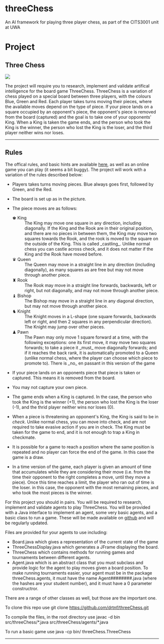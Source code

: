 # threeChess
An AI framework for playing three player chess, as part of the CITS3001 unit at UWA

# Project

## Three Chess

![](init.png)

The project will require you to research, implement and validate artifical intelligence for the board game ThreeChess. ThreeChess is a variation of chess played on a special board between three players, with the colours Blue, Green and Red. Each player takes turns moving their pieces, where the available moves depend on the type of piece. If your piece lands on a square occupied by an opponent's piece, the opponent's piece is removed from the board (captured) and the goal is to take one of your opponents' King. When a King is taken the game ends, and the person who took the King is the winner, the person who lost the King is the loser, and the third player neither wins nor loses.

* * *

## Rules

The offical rules, and basic hints are available [here](https://www.threechess.com/en/three-player-chess-rules-3.html), as well as an online game you can play (it seems a bit buggy). The project will work with a variation of the rules described below:

*   Players takes turns moving pieces. Blue always goes first, followed by Green, and the Red.
*   The board is set up as in the picture.
*   The piece moves are as follows:

    <dl>

    <dt>♚ King</dt>

    <dd>The King may move one square in any direction, including diagonally. If the King and the Rook are in their original position, and there are no pieces in between them, the King may move two squares towards the Rook, and the rook is moved to the square on the outside of the King. This is called _castling_. Unlike normal chess you can castle across check, and it does not matter if the King and the Rook have moved before.</dd>

    <dt>♛ Queen</dt>

    <dd>The Queen may move in a straight line in any direction (including diagonally), as many squares as are free but may not move through another piece.</dd>

    <dt>♜ Rook</dt>

    <dd>The Rook may move in a straight line forwards, backwards, left or right, but not diagonally, and may not move through another piece.</dd>

    <dt>♝ Bishop</dt>

    <dd>The Bishop may move in a straight line in any diagonal direction, but may not move through another piece.</dd>

    <dt>♞ Knight</dt>

    <dd>The Knight moves in a L-shape (one square forwards, backwards left or right, and then 2 squares in any perpendicular direction). The Knight may jump over other pieces.</dd>

    <dt>♟ Pawn</dt>

    <dd>The Pawn may only move 1 square forward at a time, with the following exceptions: one its first move, it may move two squares forwards; to take a piece it _must_ move diagonally forwards; and if it reaches the back rank, it is automatically promoted to a Queen (unlike normal chess, where the player can choose which piece to promote to). There is _no_ en passant in this version of the game</dd>

    </dl>

*   If your piece lands on an opponents piece that piece is taken or captured. This means it is removed from the board.
*   You may not capture your own piece.
*   The game ends when a King is captured. In the case, the person who took the King is the winner (+1), the person who lost the King is the loser (-1), and the thrid player neither wins nor loses (0).
*   When a piece is threatening an opponent's King, the King is said to be in _check_. Unlike normal chess, you can move into check, and are not required to take evasive action if you are in check. The King must be taken for the game to end, and it is not enough to trap a King in checkmate.
*   It is possible for a game to reach a position where the same position is repeated and no player can force the end of the game. In this case the game is a draw.
*   In a time version of the game, each player is given an amount of time that accumulates while they are considering their move (i.e. from the time their opponent to the right completes a move, until they move a piece). Once this time reaches a limit, the player who ran out of time is the loser. in this case, the opponent with the most remaining pieces, and who took the most pieces is the winner.

For this project you should in pairs. You will be required to research, implement and validate agents to play ThreeChess. You will be provided with a Java interface to implement an agent, some very basic agents, and a basic class to run a game. These will be made available on [github](https://github.com/drtnf/threeChess) and will be regularly updated.

Files are provided for your agents to use including:

*   Board.java which gives a representation of the current state of the game
*   ThreeChessDisplay.java which generates a JFrame displaying the board.
*   ThreeChess which contains methods for running games and tournaments between different agents.
*   Agent.java which is an abstract class that you must subclass and provide logic for the agent to play moves given a board position. To make running tournaments easier, your agent must be in the package threeChess.agents, it must have the name Agent########.java (where the hashes are your student number), and it must have a 0 parameter constructror.

There are a range of other classes as well, but those are the important one. 

To clone this repo use git clone https://github.com/drtnf/threeChess.git

To compile the files, in the root directory use javac -d bin src/threeChess/\*.java src/threeChess/agents/\*.java

To run a basic game use java -cp bin/ threeChess.ThreeChess 

* * *
